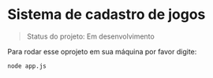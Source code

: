 <h1>Sistema de cadastro de jogos</h1>

> Status do projeto: Em desenvolvimento

Para rodar esse oprojeto em sua máquina por favor digite:

```
node app.js 
```

